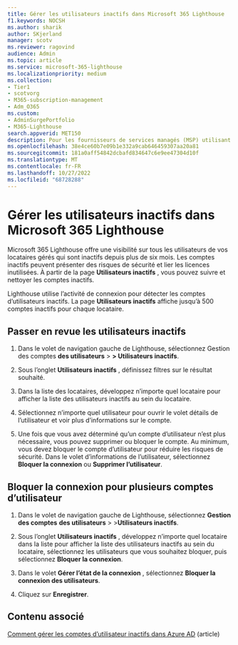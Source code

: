 ```yaml
---
title: Gérer les utilisateurs inactifs dans Microsoft 365 Lighthouse
f1.keywords: NOCSH
ms.author: sharik
author: SKjerland
manager: scotv
ms.reviewer: ragovind
audience: Admin
ms.topic: article
ms.service: microsoft-365-lighthouse
ms.localizationpriority: medium
ms.collection:
- Tier1
- scotvorg
- M365-subscription-management
- Adm_O365
ms.custom:
- AdminSurgePortfolio
- M365-Lighthouse
search.appverid: MET150
description: Pour les fournisseurs de services managés (MSP) utilisant Microsoft 365 Lighthouse, découvrez comment gérer les utilisateurs inactifs.
ms.openlocfilehash: 38e4ce60b7e09b1e332a9cab646459307aa20a81
ms.sourcegitcommit: 181a0aff54842dcbafd834647c6e9ee47304d10f
ms.translationtype: MT
ms.contentlocale: fr-FR
ms.lasthandoff: 10/27/2022
ms.locfileid: "68728288"
---
```

# <a name="manage-inactive-users-in-microsoft-365-lighthouse"></a>Gérer les utilisateurs inactifs dans Microsoft 365 Lighthouse

Microsoft 365 Lighthouse offre une visibilité sur tous les utilisateurs de vos locataires gérés qui sont inactifs depuis plus de six mois. Les comptes inactifs peuvent présenter des risques de sécurité et lier les licences inutilisées. À partir de la page **Utilisateurs inactifs** , vous pouvez suivre et nettoyer les comptes inactifs.

Lighthouse utilise l’activité de connexion pour détecter les comptes d’utilisateurs inactifs. La page **Utilisateurs inactifs** affiche jusqu’à 500 comptes inactifs pour chaque locataire.

## <a name="review-inactive-users"></a>Passer en revue les utilisateurs inactifs

1. Dans le volet de navigation gauche de Lighthouse, sélectionnez Gestion des comptes **des utilisateurs** > **> Utilisateurs inactifs**.

2. Sous l’onglet **Utilisateurs inactifs** , définissez filtres sur le résultat souhaité.

3. Dans la liste des locataires, développez n’importe quel locataire pour afficher la liste des utilisateurs inactifs au sein du locataire.

4. Sélectionnez n’importe quel utilisateur pour ouvrir le volet détails de l’utilisateur et voir plus d’informations sur le compte.

5. Une fois que vous avez déterminé qu’un compte d’utilisateur n’est plus nécessaire, vous pouvez supprimer ou bloquer le compte. Au minimum, vous devez bloquer le compte d’utilisateur pour réduire les risques de sécurité. Dans le volet d’informations de l’utilisateur, sélectionnez **Bloquer la connexion** ou **Supprimer l’utilisateur**.

## <a name="block-sign-in-for-multiple-user-accounts"></a>Bloquer la connexion pour plusieurs comptes d’utilisateur

1. Dans le volet de navigation gauche de Lighthouse, sélectionnez **Gestion des comptes** **des utilisateurs** >  >**Utilisateurs inactifs**.

2. Sous l’onglet **Utilisateurs inactifs** , développez n’importe quel locataire dans la liste pour afficher la liste des utilisateurs inactifs au sein du locataire, sélectionnez les utilisateurs que vous souhaitez bloquer, puis sélectionnez **Bloquer la connexion**.

3. Dans le volet **Gérer l’état de la connexion** , sélectionnez **Bloquer la connexion des utilisateurs**.

4. Cliquez sur **Enregistrer**.

## <a name="related-content"></a>Contenu associé

[Comment gérer les comptes d’utilisateur inactifs dans Azure AD](/azure/active-directory/reports-monitoring/howto-manage-inactive-user-accounts) (article)
